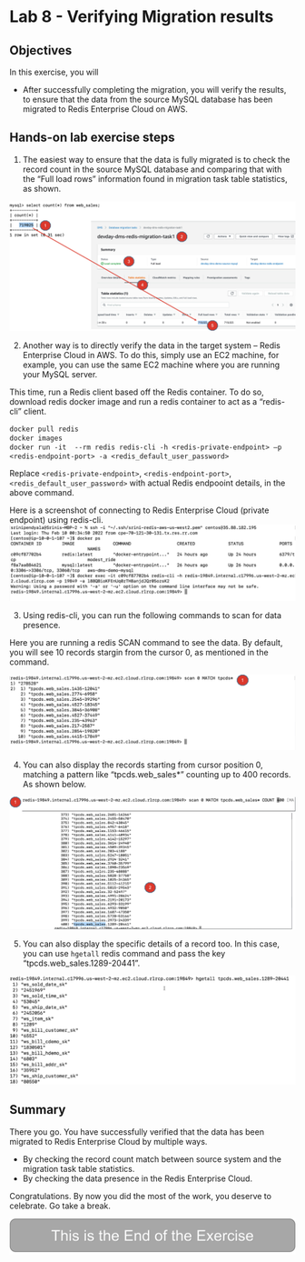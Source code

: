 # Lab 8 - Verifying Migration results

## Objectives
In this exercise, you will
* After successfully completing the migration, you will verify the results, to ensure that the data from the source MySQL database has been migrated to Redis Enterprise Cloud on AWS.

## Hands-on lab exercise steps

1. The easiest way to ensure that the data is fully migrated is to check the record count in the source MySQL database and comparing that with the “Full load rows” information found in  migration task table statistics, as shown.

![](images/lab8-a.png)

2. Another way is to directly verify the data in the target system – Redis Enterprise Cloud in AWS. To do this, simply use an EC2 machine, for example, you can use the same EC2 machine where you are running your MySQL server.

This time, run a Redis client based off the Redis container. To do so, download redis docker image and run a redis container to act as a “redis-cli” client.
```
docker pull redis
docker images
docker run -it  --rm redis redis-cli -h <redis-private-endpoint> –p <redis-endpoint-port> -a <redis_default_user_password>
```
Replace `<redis-private-endpoint>`, `<redis-endpoint-port>`, `<redis_default_user_password>` with actual Redis endpooint details, in the above command.

Here is a screenshot of connecting to Redis Enterprise Cloud (private endpoint) using redis-cli.
![](images/lab8-b.png)

3. Using redis-cli, you can run the following commands to scan for data presence.

Here you are running a redis SCAN command to see the data. By default, you will see 10 records stargin from the cursor 0, as mentioned in the command.

![](images/lab8-c.png)

4. You can also display the records starting from cursor position 0, matching a pattern like “tpcds.web_sales*” counting up to 400 records. As shown below.

![](images/lab8-d.png)

5. You can also display the specific details of a record too. In this case, you can use `hgetall` redis command and pass the key “tpcds.web_sales.1289-20441”.

![](images/lab8-e.png)


## Summary
There you go. You have successfully verified that the data has been migrated to Redis Enterprise Cloud by multiple ways.
* By checking the record count match between source system and the migration task table statistics.
* By checking the data presence in the Redis Enterprise Cloud.

Congratulations. By now you did the most of the work, you deserve to celebrate. Go take a break.


![](images/lab-end.png)
